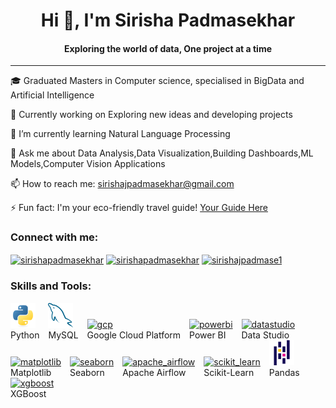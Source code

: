 <h1 align="center">Hi 👋, I'm Sirisha Padmasekhar</h1>
<h4 align="center"> Exploring the world of data, One project at a time </h4>

--- 

🎓 Graduated Masters in Computer science, specialised in BigData and Artificial Intelligence

🔭 Currently working on Exploring new ideas and developing projects
  
🌱 I’m currently learning Natural Language Processing

💬 Ask me about Data Analysis,Data Visualization,Building Dashboards,ML Models,Computer Vision Applications

📫 How to reach me: sirishajpadmasekhar@gmail.com

⚡ Fun fact: I'm your eco-friendly travel guide! [Your Guide Here](https://github.com/TheDataDesk/GoCarbonNeutral)


<h3 align="left">Connect with me:</h3>
<p align="left"> 
<a href="https://www.linkedin.com/in/sirishajp/" target="blank"><img align="center" src="https://raw.githubusercontent.com/rahuldkjain/github-profile-readme-generator/master/src/images/icons/Social/linked-in-alt.svg" alt="sirishapadmasekhar" height="30" width="40" /></a>
<a href="https://medium.com/@sirishapadmasekhar" target="blank"><img align="center" src="https://raw.githubusercontent.com/rahuldkjain/github-profile-readme-generator/master/src/images/icons/Social/medium.svg" alt="sirishapadmasekhar" height="30" width="40" /></a>
<a href="https://www.hackerrank.com/profile/sirishajpadmase1" target="blank"><img align="center" src="https://raw.githubusercontent.com/rahuldkjain/github-profile-readme-generator/master/src/images/icons/Social/hackerrank.svg" alt="sirishajpadmase1" height="30" width="40" /></a>
</p>

<h3 align="left">Skills and Tools:</h3>

<ul style="list-style-type: none; padding: 0;">
  <li style="display: inline-block; margin-right: 10px;">
    <a href="https://www.python.org" target="_blank" rel="noreferrer">
      <img src="https://raw.githubusercontent.com/devicons/devicon/master/icons/python/python-original.svg" alt="python" width="40" height="40"/>
    </a>
    <div>Python</div>
  </li>
  <li style="display: inline-block; margin-right: 10px;">
    <a href="https://www.mysql.com" target="_blank" rel="noreferrer">
      <img src="https://raw.githubusercontent.com/devicons/devicon/master/icons/mysql/mysql-original.svg" alt="mysql" width="40" height="40"/>
    </a>
    <div>MySQL</div>
  </li>
  <li style="display: inline-block; margin-right: 10px;">
    <a href="https://cloud.google.com" target="_blank" rel="noreferrer">
      <img src="https://www.vectorlogo.zone/logos/google_cloud/google_cloud-icon.svg" alt="gcp" width="40" height="40"/>
    </a>
    <div>Google Cloud Platform</div>
  </li>
  <li style="display: inline-block; margin-right: 10px;">
    <a href="https://powerbi.microsoft.com/" target="_blank" rel="noreferrer">
      <img src="https://upload.wikimedia.org/wikipedia/commons/4/47/Power_BI_Logo.png" alt="powerbi" width="40" height="40"/>
    </a>
    <div>Power BI</div>
  </li>
  <li style="display: inline-block; margin-right: 10px;">
    <a href="https://datastudio.google.com/" target="_blank" rel="noreferrer">
      <img src="https://www.gstatic.com/datastudio/logo/datastudio_128.png" alt="datastudio" width="40" height="40"/>
    </a>
    <div>Data Studio</div>
  </li>
  <li style="display: inline-block; margin-right: 10px;">
    <a href="https://matplotlib.org/" target="_blank" rel="noreferrer">
      <img src="https://matplotlib.org/stable/_images/sphx_glr_logos_003.png" alt="matplotlib" width="40" height="40"/>
    </a>
    <div>Matplotlib</div>
  </li>
  <li style="display: inline-block; margin-right: 10px;">
    <a href="https://seaborn.pydata.org/" target="_blank" rel="noreferrer">
      <img src="https://seaborn.pydata.org/_static/logo-wide-lightbg.svg" alt="seaborn" width="40" height="40"/>
    </a>
    <div>Seaborn</div>
  </li>
  <li style="display: inline-block; margin-right: 10px;">
    <a href="https://airflow.apache.org/" target="_blank" rel="noreferrer">
      <img src="https://airflow.apache.org/docs/apache-airflow/stable/_static/pin_large.png" alt="apache_airflow" width="40" height="40"/>
    </a>
    <div>Apache Airflow</div>
  </li>
  <li style="display: inline-block; margin-right: 10px;">
    <a href="https://scikit-learn.org/" target="_blank" rel="noreferrer">
      <img src="https://upload.wikimedia.org/wikipedia/commons/0/05/Scikit_learn_logo_small.svg" alt="scikit_learn" width="40" height="40"/>
    </a>
    <div>Scikit-Learn</div>
  </li>
  <li style="display: inline-block; margin-right: 10px;">
    <a href="https://pandas.pydata.org/" target="_blank" rel="noreferrer">
      <img src="https://raw.githubusercontent.com/devicons/devicon/2ae2a900d2f041da66e950e4d48052658d850630/icons/pandas/pandas-original.svg" alt="pandas" width="40" height="40"/>
    </a>
    <div>Pandas</div>
  </li>
  <li style="display: inline-block;">
    <a href="https://xgboost.readthedocs.io/en/latest/" target="_blank" rel="noreferrer">
      <img src="https://upload.wikimedia.org/wikipedia/commons/thumb/e/e3/XGBoost_logo.png/800px-XGBoost_logo.png" alt="xgboost" width="40" height="40"/>
    </a>
    <div>XGBoost</div>
  </li>
</ul>

